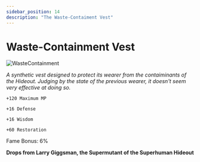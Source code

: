 ```yaml
---
sidebar_position: 14
description: "The Waste-Contaiment Vest"
---
```


# Waste-Containment Vest

![WasteContainment](https://vwiki.valorserver.com/api/item/picture/waste-containment%20vest)

<i>A synthetic vest designed to protect its wearer from the contaiminants of the Hideout. Judging by the state of the previous wearer, it doesn't seem very effective at doing so.</i>

    +120 Maximum MP
    
    +16 Defense
    
    +16 Wisdom
    
    +60 Restoration
    
Fame Bonus: 6%

**Drops from Larry Giggsman, the Supermutant of the Superhuman Hideout**
